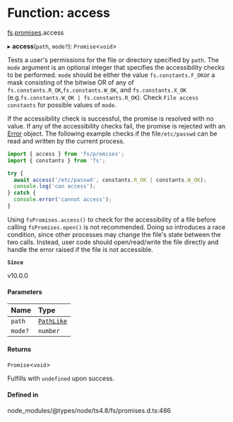 # Function: access

[fs](../modules/fs.md).[promises](../modules/fs.promises.md).access

▸ **access**(`path`, `mode?`): `Promise`<`void`\>

Tests a user's permissions for the file or directory specified by `path`.
The `mode` argument is an optional integer that specifies the accessibility
checks to be performed. `mode` should be either the value `fs.constants.F_OK`or a mask consisting of the bitwise OR of any of `fs.constants.R_OK`,`fs.constants.W_OK`, and `fs.constants.X_OK`
(e.g.`fs.constants.W_OK | fs.constants.R_OK`). Check `File access constants` for
possible values of `mode`.

If the accessibility check is successful, the promise is resolved with no
value. If any of the accessibility checks fail, the promise is rejected
with an [Error](https://developer.mozilla.org/en-US/docs/Web/JavaScript/Reference/Global_Objects/Error) object. The following example checks if the file`/etc/passwd` can be read and
written by the current process.

```js
import { access } from 'fs/promises';
import { constants } from 'fs';

try {
  await access('/etc/passwd', constants.R_OK | constants.W_OK);
  console.log('can access');
} catch {
  console.error('cannot access');
}
```

Using `fsPromises.access()` to check for the accessibility of a file before
calling `fsPromises.open()` is not recommended. Doing so introduces a race
condition, since other processes may change the file's state between the two
calls. Instead, user code should open/read/write the file directly and handle
the error raised if the file is not accessible.

**`Since`**

v10.0.0

#### Parameters

| Name | Type |
| :------ | :------ |
| `path` | [`PathLike`](../types/fs.PathLike.md) |
| `mode?` | `number` |

#### Returns

`Promise`<`void`\>

Fulfills with `undefined` upon success.

#### Defined in

node_modules/@types/node/ts4.8/fs/promises.d.ts:486
